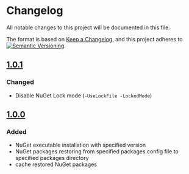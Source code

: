 # Changelog

All notable changes to this project will be documented in this file.

The format is based on [Keep a Changelog](https://keepachangelog.com/en/1.0.0/),
and this project adheres to
[![Semantic Versioning](https://img.shields.io/static/v1?label=Semantic%20Versioning&message=v2.0.0&color=green&logo=semver)](https://semver.org/lang/en/spec/v2.0.0.html).

<!--
## [Unreleased]

## [1.0.0]

### Added

- feature

### Changed

- behavior

### Deprecated

- soon-to-be removed features

### Removed

- now removed features

### Fixed

- bug fixes

### Security

- in case of vulnerabilities
-
-->

## [1.0.1]

### Changed

- Disable NuGet Lock mode
  (`-UseLockFile -LockedMode`)

## [1.0.0]

### Added

- NuGet executable installation with specified version
- NuGet packages restoring from specified packages.config file
  to specified packages directory
- cache restored NuGet packages

[Unreleased]: https://github.com/IT-Service/restore-nuget-packages/compare/v1.0.0...HEAD
[1.0.1]: https://github.com/IT-Service/restore-nuget-packages/compare/v1.0.0...v1.0.1
[1.0.0]: https://github.com/IT-Service/restore-nuget-packages/releases/tag/v1.0.0
